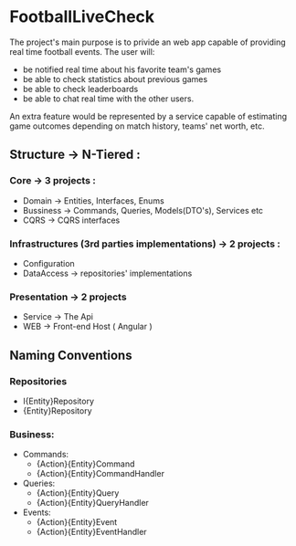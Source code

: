 # FootballLiveCheck 
The project's main purpose is to privide an web app capable of providing real time football events.
The user will:
- be notified real time about his favorite team's games
- be able to check statistics about previous games
- be able to check leaderboards
- be able to chat real time with the other users.

An extra feature would be represented by a service capable of estimating game outcomes depending on match history, teams' net worth, etc.

## Structure -> N-Tiered : 
### Core   -> 3 projects : 
* Domain   	-> Entities, Interfaces, Enums
* Bussiness	-> Commands, Queries, Models(DTO's), Services etc
* CQRS		-> CQRS interfaces
### Infrastructures	(3rd parties implementations)	-> 2 projects :
* Configuration
* DataAccess       -> repositories' implementations
### Presentation    	-> 2 projects   
* Service	->  The Api
* WEB	-> Front-end Host ( Angular )

## Naming Conventions
### Repositories
  * I{Entity}Repository
  * {Entity}Repository

### Business:
* Commands:
	* {Action}{Entity}Command
	* {Action}{Entity}CommandHandler
* Queries:
	* {Action}{Entity}Query
	* {Action}{Entity}QueryHandler
* Events:
	* {Action}{Entity}Event
	* {Action}{Entity}EventHandler

